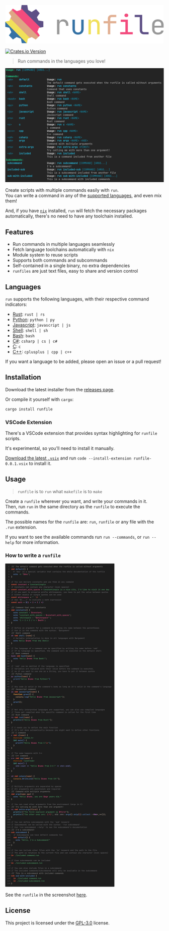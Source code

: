 [![Logo](assets/logo.svg)](https://crates.io/crates/runfile)


[![Crates.io Version](https://img.shields.io/crates/v/runfile?style=flat)](https://crates.io/crates/runfile)

> Run commands in the languages you love!

![Screenshot](assets/screenshot.png)

Create scripts with multiple commands easily with `run`.  
You can write a command in any of the [supported languages](#languages), and even mix them!

And, if you have [`nix`](https://nixos.org/) installed, `run` will fetch the necessary packages automatically, there's no need to have any toolchain installed.

## Features
- Run commands in multiple languages seamlessly
- Fetch language toolchains automatically with `nix`
- Module system to reuse scripts
- Supports both commands and subcommands
- Self-contained in a single binary, no extra dependencies
- `runfiles` are just text files, easy to share and version control

## Languages
`run` supports the following languages, with their respective command indicators:

- [Rust](https://www.rust-lang.org/): `rust | rs`
- [Python](https://www.python.org/): `python | py`
- [Javascript](https://nodejs.org/): `javascript | js`
- [Shell](https://en.wikipedia.org/wiki/Shell_script): `shell | sh`
- [Bash](https://en.wikipedia.org/wiki/Bash_(Unix_shell)): `bash`
- [C#](https://docs.microsoft.com/en-us/dotnet/csharp/): `csharp | cs | c#`
- [C](https://en.wikipedia.org/wiki/C_(programming_language)): `c`
- [C++](https://en.wikipedia.org/wiki/C%2B%2B): `cplusplus | cpp | c++`

If you want a language to be added, please open an issue or a pull request!

## Installation
Download the latest installer from the [releases page](https://github.com/LyonSyonII/run/releases).

Or compile it yourself with `cargo`:

```sh
cargo install runfile
```

### VSCode Extension
There's a VSCode extension that provides syntax highlighting for `runfile` scripts.

It's experimental, so you'll need to install it manually.

[Download the latest `.vsix`](https://raw.githubusercontent.com/LyonSyonII/run/main/extension/runfile-0.0.1.vsix?token=GHSAT0AAAAAACM7TI7UITOPPOEAUENEGCCMZN5QKYA) and run `code --install-extension runfile-0.0.1.vsix` to install it.

## Usage
> `runfile` is to `run` what `makefile` is to `make`

Create a `runfile` wherever you want, and write your commands in it.  
Then, run `run` in the same directory as the `runfile` to execute the commands.

The possible names for the `runfile` are: `run`, `runfile` or any file with the `.run` extension.

If you want to see the available commands run `run --commands`, or `run --help` for more information.

### How to write a `runfile`
![Example](assets/example.png)

See the `runfile` in the screenshot [here](runfile.run).

## License
This project is licensed under the [GPL-3.0](LICENSE) license.